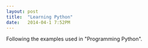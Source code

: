 ```yaml
---
layout: post
title:  "Learning Python"
date:   2014-04-1 7:52PM
---
```


Following the examples used in "Programming Python".



